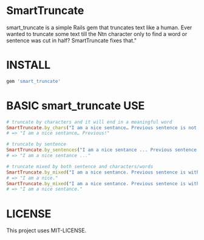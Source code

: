 # SmartTruncate

smart_truncate is a simple Rails gem that truncates text like a human.
Ever wanted to truncate some text till the Ntn character only to find a word or sentence was cut in half? SmartTruncate fixes that."

# INSTALL

``` ruby
gem 'smart_truncate'
```

# BASIC smart_truncate USE

``` ruby
# truncate by characters and it will end in a meaningful word
SmartTruncate.by_chars("I am a nice sentance… Previous sentence is not with a proper multicolon ending.",26,'!')
# => "I am a nice sentance… Previous!"

# truncate by sentence
SmartTruncate.by_sentences("I am a nice sentance ... Previous sentence is not with a proper multicolon ending.",1)
# => "I am a nice sentance ..."

# truncate mixed by both sentence and characters/words
SmartTruncate.by_mixed("I am a nice sentance. Previous sentence is with a proper multicolon ending.",2,10)
# => "I am a nice."
SmartTruncate.by_mixed("I am a nice sentance. Previous sentence is with a proper multicolon ending.",1,100)
# => "I am a nice sentance."
```

# LICENSE

This project uses MIT-LICENSE.